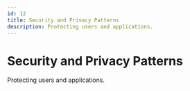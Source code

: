 ```yaml
---
id: 12
title: Security and Privacy Patterns
description: Protecting users and applications.
---
```


# Security and Privacy Patterns

Protecting users and applications.

